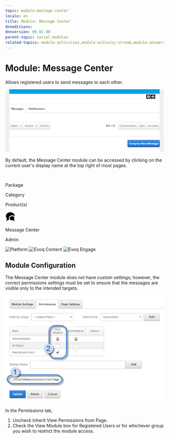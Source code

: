 ```yaml
---
topic: module-message-center
locale: en
title: Module: Message Center
dnneditions: 
dnnversion: 09.02.00
parent-topic: social-modules
related-topics: module-activities,module-activity-stream,module-answers,module-blogs,module-challenges,module-discussions,module-group-directory,module-group-spaces,module-ideas,module-journal,module-latest-challenges,module-leaderboard,module-member-directory,module-my-status,module-profile-dashboard,module-social-groups,module-related-content,module-social-events,module-social-sharing,module-user-badges,module-wiki
---
```


# Module: Message Center

Allows registered users to send messages to each other.

  

![Message Center module](img/scr-module-MessageCenter.png)

  

By default, the Message Center module can be accessed by clicking on the current user's display name at the top right of most pages.

 

Package

Category

Product(s)

 ![icon](img/ico-module-messagecenter.png) 

Message Center

Admin

 ![Platform](img/ico-dnn-platform.png) ![Evoq Content](img/ico-evoq-content.png) ![Evoq Engage](img/ico-evoq-engage.png) 

## Module Configuration

The Message Center module does not have custom settings; however, the correct permissions settings must be set to ensure that the messages are visible only to the intended targets.

  

![Message Center module settings > Permissions](img/scr-modulesettings-MessageCenter.png)

  

In the Permissions tab,

1.  Uncheck Inherit View Permissions from Page.
2.  Check the View Module box for Registered Users or for whichever group you wish to restrict the module access.